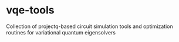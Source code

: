 # vqe-tools
Collection of projectq-based circuit simulation tools and optimization routines for variational quantum eigensolvers
